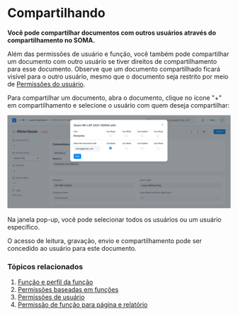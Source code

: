 # Compartilhando


**Você pode compartilhar documentos com outros usuários através do compartilhamento no SOMA.**


Além das permissões de usuário e função, você também pode compartilhar um documento com outro usuário se tiver direitos de compartilhamento para esse documento. Observe que um documento compartilhado ficará visível para o outro usuário, mesmo que o documento seja restrito por meio de [Permissões do usuário](/docs/pt/setting-up/users-and-permissions/user-permissions).


Para compartilhar um documento, abra o documento, clique no ícone "+" em compartilhamento e selecione o usuário com quem deseja compartilhar:


![](/files/share.png)


Na janela pop-up, você pode selecionar todos os usuários ou um usuário específico.


O acesso de leitura, gravação, envio e compartilhamento pode ser concedido ao usuário para este documento.


### Tópicos relacionados


1. [Função e perfil da função](/docs/pt/setting-up/users-and-permissions/role-and-role-profile)
2. [Permissões baseadas em funções](/docs/pt/setting-up/users-and-permissions/role-based-permissions)
3. [Permissões de usuário](/docs/pt/setting-up/users-and-permissions/user-permissions)
4. [Permissão de função para página e relatório](/docs/pt/setting-up/users-and-permissions/role-permission-for-page-and-report)
